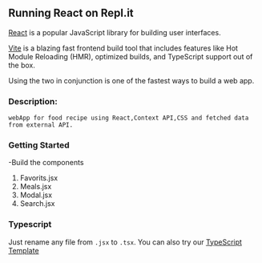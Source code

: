 ## Running React on Repl.it

[React](https://reactjs.org/) is a popular JavaScript library for building user interfaces.

[Vite](https://vitejs.dev/) is a blazing fast frontend build tool that includes features like Hot Module Reloading (HMR), optimized builds, and TypeScript support out of the box.

Using the two in conjunction is one of the fastest ways to build a web app.


### Description:
    webApp for food recipe using React,Context API,CSS and fetched data from external API.

### Getting Started
-Build the components
  1. Favorits.jsx
  2. Meals.jsx
  3. Modal.jsx
  4. Search.jsx

### Typescript

Just rename any file from `.jsx` to `.tsx`. You can also try our [TypeScript Template](https://replit.com/@replit/React-TypeScript)